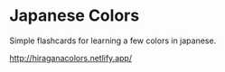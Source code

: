 # Japanese Colors

Simple flashcards for learning a few colors in japanese.

http://hiraganacolors.netlify.app/
